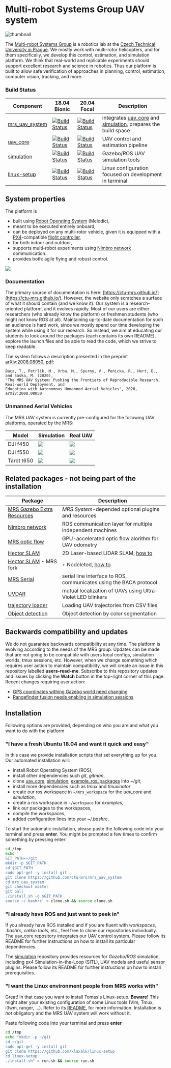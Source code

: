 # Multi-robot Systems Group UAV system
![thumbnail](.fig/drone_collage.jpg)

The [Multi-robot Systems Group](http://mrs.felk.cvut.cz) is a robotics lab at the [Czech Technical University in Prague](https://www.cvut.cz/).
We mostly work with multi-rotor helicopters, and for them specifically, we develop this control, estimation, and simulation platform.
We think that real-world and replicable experiments should support excellent research and science in robotics.
Thus our platform is built to allow safe verification of approaches in planning, control, estimation, computer vision, tracking, and more.

### Build Status

| Component                                                   | 18.04 Bionic                                                                                                                                                  | 20.04 Focal                                                                                                                                                 | Description                                                                                                                                  |
|-------------------------------------------------------------|---------------------------------------------------------------------------------------------------------------------------------------------------------------|-------------------------------------------------------------------------------------------------------------------------------------------------------------|----------------------------------------------------------------------------------------------------------------------------------------------|
| [mrs_uav_system](https://github.com/ctu-mrs/mrs_uav_system) | [![Build Status](http://badges.herokuapp.com/travis.com/ctu-mrs/mrs_uav_system?env=BADGE=bionic&label=Melodic)](https://travis-ci.com/ctu-mrs/mrs_uav_system) | [![Build Status](http://badges.herokuapp.com/travis.com/ctu-mrs/mrs_uav_system?env=BADGE=focal&label=Noetic)](https://travis-ci.com/ctu-mrs/mrs_uav_system) | integrates [uav_core](https://github.com/ctu-mrs/uav_core) and [simulation](https://github.com/ctu-mrs/simulation), prepares the build space |
| [uav_core](https://github.com/ctu-mrs/uav_core)             | [![Build Status](http://badges.herokuapp.com/travis.com/ctu-mrs/uav_core?env=BADGE=bionic&label=Melodic)](https://travis-ci.com/ctu-mrs/uav_core)             | [![Build Status](http://badges.herokuapp.com/travis.com/ctu-mrs/uav_core?env=BADGE=focal&label=Noetic)](https://travis-ci.com/ctu-mrs/uav_core)             | UAV control and estimation pipeline                                                                                                          |
| [simulation](https://github.com/ctu-mrs/simulation)         | [![Build Status](http://badges.herokuapp.com/travis.com/ctu-mrs/simulation?env=BADGE=bionic&label=Melodic)](https://travis-ci.com/ctu-mrs/simulation)         | [![Build Status](http://badges.herokuapp.com/travis.com/ctu-mrs/simulation?env=BADGE=focal&label=Noetic)](https://travis-ci.com/ctu-mrs/simulation)         | Gazebo/ROS UAV simulation tools                                                                                                              |
| [linux-setup](https://github.com/klaxalk/linux-setup)       | [![Build Status](http://badges.herokuapp.com/travis.com/klaxalk/linux-setup?env=BADGE=bionic+ARCH=amd&label=Bionic)](https://travis-ci.com/klaxalk/linux-setup)        | [![Build Status](http://badges.herokuapp.com/travis.com/klaxalk/linux-setup?env=BADGE=focal+ARCH=amd&label=Focal)](https://travis-ci.com/klaxalk/linux-setup)        | Linux configuration focused on development in terminal                                                                                       |

## System properties

The platform is

* built using [Robot Operating System](https://www.ros.org/) (Melodic),
* meant to be executed entirely onboard,
* can be deployed on any multi-rotor vehicle, given it is equipped with a [PX4](https://github.com/ctu-mrs/px4_firmware)-compatible [flight controller](https://pixhawk.org/),
* for both indoor and outdoor,
* supports multi-robot experiments using [Nimbro network](https://github.com/ctu-mrs/nimbro_network) communication.
* provides both: agile flying and robust control.

![](https://github.com/ctu-mrs/mrs_uav_system/raw/gifs/gazebo_circle.gif)

### Documentation

The primary source of documentation is here: [https://ctu-mrs.github.io/](https://ctu-mrs.github.io/).
However, the website only scratches a surface of what it should contain (and we know it).
Our system is a research-oriented platform, and it evolves rapidly.
Most of our users are either researchers (who already know the platform) or freshmen students (who might not know ROS at all).
Maintaining up-to-date documentation for such an audience is hard work, since we mostly spend our time developing the system while using it for our research.
So instead, we aim at educating our students to look around the packages (each contains its own README), explore the launch files and be able to read the code, which we strive to keep readable.

The system follows a description presented in the preprint [arXiv:2008.08050](https://arxiv.org/abs/2008.08050), [pdf](https://arxiv.org/pdf/2008.08050):
```
Baca, T., Petrlik, M., Vrba, M., Spurny, V., Penicka, R., Hert, D., and Saska, M. (2020),
"The MRS UAV System: Pushing the Frontiers of Reproducible Research, Real-world Deployment, and
Education with Autonomous Unmanned Aerial Vehicles", 2020, arXiv:2008.08050
```

### Unmanned Aerial Vehicles

The MRS UAV system is currently pre-configured for the following UAV platforms, operated by the MRS:

| Model      | Simulation                    | Real UAV                |
|------------|-------------------------------|-------------------------|
| DJI f450   | ![](.fig/f450_simulation.jpg) | ![](.fig/f450_real.jpg) |
| DJI f550   | ![](.fig/f550_simulation.jpg) | ![](.fig/f550_real.jpg) |
| Tarot t650 | ![](.fig/t650_simulation.jpg) | ![](.fig/t650_real.jpg) |

## Related packages - not being part of the installation

| Package                                                                              | Description                                                                                   |
|--------------------------------------------------------------------------------------|-----------------------------------------------------------------------------------------------|
| [MRS Gazebo Extra Resources](https://github.com/ctu-mrs/mrs_gazebo_extras_resources) | *MRS System*-depended optional plugins and resources                                          |
| [Nimbro network](https://github.com/ctu-mrs/nimbro_network)                          | ROS communication layer for multiple independent machines                                     |
| [MRS optic flow](https://github.com/ctu-mrs/mrs_optic_flow)                          | GPU-accelerated optic flow alorithm for UAV odometry                                          |
| [Hector SLAM](https://github.com/tu-darmstadt-ros-pkg/hector_slam)                   | 2D Laser-based LIDAR SLAM, [how to](https://ctu-mrs.github.io/docs/software/hector_slam.html) |
| [Hector SLAM](https://github.com/ctu-mrs/hector_slam) - MRS fork                     | + Nodeleted, [how to](https://ctu-mrs.github.io/docs/software/hector_slam.html)               |
| [MRS Serial](https://github.com/ctu-mrs/mrs_serial)                                  | serial line interface to ROS, communicates using the BACA protocol                            |
| [UVDAR](https://github.com/ctu-mrs/uvdar)                                            | mutual localization of UAVs using Ultra-Violet LED blinkers                                   |
| [trajectory loader](https://github.com/ctu-mrs/trajectory_loader)                    | Loading UAV trajectories from CSV files                                                       |
| [Object detection](https://github.com/ctu-mrs/object_detect)                         | Object detection by color segmentation                                                        |

## Backwards compatibility and updates

We do not guarantee backwards compatibility at any time.
The platform is evolving according to the needs of the MRS group.
Updates can be made that are not going to be compatible with users local configs, simulation worlds, tmux sessions, etc.
However, when we change something which requires user action to maintain compatibility, we will create an issue in this repository labelled **users-read-me**.
Subscribe to this repository updates and issues by clicking the **Watch** button in the top-right corner of this page.
Recent changes requiring user action:

* [GPS coordinates withing Gazebo world need changing](https://github.com/ctu-mrs/mrs_uav_system/issues/22)
* [Rangefinder fusion needs enabling in simulation sessions](https://github.com/ctu-mrs/mrs_uav_system/issues/21)

## Installation

Following options are provided, depending on who you are and what you want to do with the platform

### "I have a fresh Ubuntu 18.04 and want it quick and easy"

In this case we provide installation scripts that set everything up for you.
Our automated installation will:
* install Robot Operating System (ROS),
* install other dependencies such *git*, *gitman*,
* clone [uav_core](https://github.com/ctu-mrs/uav_core), [simulation](https://github.com/ctu-mrs/simulation), [example_ros_packages](https://github.com/ctu-mrs/example_ros_packages) into *~/git*,
* install more dependencies such as *tmux* and *tmuxinator*
* create our ros workspace in ```~/mrs_workspace``` for the *uav_core* and *simulation*,
* create a ros workspace in ```~/workspace``` for *examples*,
* link our packages to the workspaces,
* compile the workspaces,
* added configuration lines into your *~/.bashrc*.

To start the automatic installation, please paste the following code into your terminal and press **enter**.
You might be prompted a few times to confirm something by pressing enter:
```bash
cd /tmp
echo '
GIT_PATH=~/git
mkdir -p $GIT_PATH
cd $GIT_PATH
sudo apt-get -y install git
git clone https://github.com/ctu-mrs/mrs_uav_system
cd mrs_uav_system
git checkout master
git pull
./install.sh -g $GIT_PATH
source ~/.bashrc' > clone.sh && source clone.sh
```

### "I already have ROS and just want to peek in"

If you already have ROS installed and if you are fluent with *workspaces*, *.bashrc*, *catkin tools*, etc., feel free to clone our repositories individually.
The [uav_core](https://github.com/ctu-mrs/uav_core) repository integrates our UAV control system.
Please follow its README for further instructions on how to install its particular dependencies.

The [simulation](https://github.com/ctu-mrs/simulation) repository provides resources for *Gazebo/ROS* simulation, including px4 Simulation-in-the-Loop (SITL), UAV models and useful sensor plugins.
Please follow its README for further instructions on how to install prerequisities.

### "I want the Linux environment people from MRS works with"

Great! In that case you want to install Tomas's Linux-setup.
**Beware!** This might alter your existing configuration of some Linux tools (Vim, Tmux, i3wm, ranger, ...).
Refer to its [README](https://github.com/klaxalk/linux-setup), for more information.
Installation is *not* obligatory and the MRS UAV system will work without it.

Paste following code into your terminal and press **enter**
```bash
cd /tmp
echo "mkdir -p ~/git
cd ~/git
sudo apt-get -y install git
git clone https://github.com/klaxalk/linux-setup
cd linux-setup
./install.sh" > run.sh && source run.sh
```
